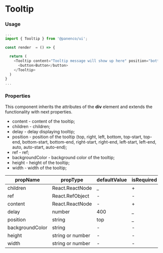 # Tooltip

### Usage

```js
...
import { Tooltip } from '@panenco/ui';

const render  = () => {

  return (
    <Tooltip content="Tooltip message will show up here" position="bottom">
      <button>Button</button>
    </Tooltip>
  )
}
...
```

<!-- STORY -->

### Properties

This component inherits the attributes of the **div** element and extends the functionality with next properties.

- content - content of the tooltip;
- children - children;
- delay - delay displaying tooltip;
- position - position of the tooltip (top, right, left, bottom, top-start, top-end, bottom-start, bottom-end, right-start, right-end, left-start, left-end, auto, auto-start, auto-end);
- ref - ref;
- backgroundColor - background color of the tooltip;
- height - height of the tooltip;
- width - width of the tooltip;

| propName        | propType         | defaultValue | isRequired |
| --------        | ---------------  | ------------ | ---------- |
| children        | React.ReactNode  | \_           | +          |
| ref             | React.RefObject  | -            | -          |
| content         | React.ReactNode  | -            | +          |
| delay           | number           | 400          | \_         |
| position        | string           | top          | \_         |
| backgroundColor | string           | -            | -          |
| height          | string or number | -            | -          |
| width           | string or number | -            | -          |
